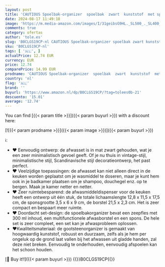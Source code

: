 ```yaml
---
layout: post
title: 'CAUTIOUS Spoelbak-organizer  spoelbak  zwart  kunststof  met sponsje en borstel  badkamerorganizer  afwasset  spoelorganizer  afwasset  voor gebruik in de keuken'
date: 2024-08-17 11:49:18
image: 'https://m.media-amazon.com/images/I/31geibsG9HL._SL500_._SL400_.jpg'
comments: true
category: ofertas
author: 'tole.es'
slug: 'B0CLGS19CP-nl CAUTIOUS Spoelbak-organizer spoelbak zwart kunststof met...'
sku: 'B0CLGS19CP-nl'
tags: [ '🇳🇱', ]
actualPrice: 12.74 EUR
currency: EUR
price: 12.74
comparePrice: 14.99 EUR
prodname: 'CAUTIOUS Spoelbak-organizer  spoelbak  zwart  kunststof  met sponsje en borstel  badkamerorganizer  afwasset  spoelorganizer  afwasset  voor gebruik in de keuken'
country: 'nl'
flag: '🇳🇱'
brand: ''
buyurl: 'https://www.amazon.nl/dp/B0CLGS19CP/?tag=tolees0b-21'
descuento: '15.01'
average: '12.74'
---
```


You can find [{{< param title >}}]({{< param buyurl >}}) with a discount here:

[![{{< param prodname >}}]({{< param image >}})]({{< param buyurl >}})

ℹ️:

- ❤ Eenvoudig ontwerp: de afwasset is in mat zwart gehouden, wat je een zeer minimalistisch gevoel geeft. Of je nu thuis in vintage-stijl, minimalistische stijl, Scandinavische stijl decoratieontwerp, het past perfect.
- ❤ Veelzijdige toepassingen: de afwasset kan niet alleen direct in de keuken worden geplaatst om je wasmiddel te doseren, maar je kunt hem ook in je badkamer plaatsen om je shampoo, douchegel enz. op te bergen. Maak je kamer netter en netter.
- ❤ Zeer ruimtebesparend: de afwasmiddeldispenser voor de keuken heeft een ontwerp uit één stuk, de totale lichaamslengte 12,8 x 11,5 x 17,5 cm, de sponsgrootte 3,5 x 6 x 9 cm, de borstel 21,5 x 2,3 cm. Het is zeer compact en bespaart meer ruimte.
- ❤ Doordacht set-design: de spoelbakorganizer bevat een zeepfles met 300 ml inhoud, een multifunctionele afwasborstel en een spons. De hele set is zeer compleet, een set kan je afwasprobleem oplossen.
- ❤Kwaliteitsmateriaal: de gootsteenorganizer is gemaakt van hoogwaardig kunststof, robuust en duurzaam, zelfs als je hem per ongeluk op de grond laat vallen bij het afwassen uit gladde handen, zal deze niet breken. Eenvoudig te onderhouden, eenvoudig afspoelen kan het schoon houden.

[🛒 Buy it!!]({{< param buyurl >}})
{{<world>}}B0CLGS19CP{{</world>}}

